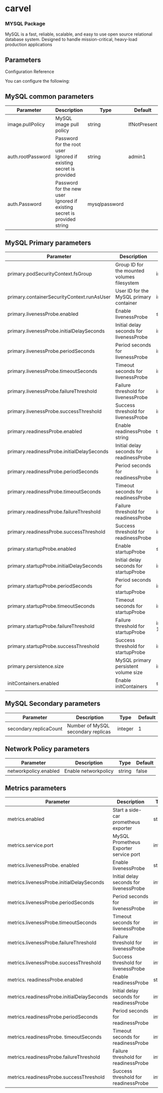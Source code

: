 # carvel
### MYSQL Package 

MySQL is a fast, reliable, scalable, and easy to use open source relational database system. Designed to handle mission-critical, heavy-load production applications

## Parameters

Configuration Reference

You can configure the following:

## MySQL common parameters

|Parameter|Description|Type|Default|
|---------|-----------|----|-------|
|image.pullPolicy|MySQL image pull policy|string|IfNotPresent|
|auth.rootPassword|Password for the root user Ignored if existing secret is provided|string|admin1|
|auth.Password|Password for the new user Ignored if existing secret is provided	string|mysqlpassword|

## MySQL Primary parameters

|Parameter|Description|Type|Default|
|---------|-----------|----|-------|
|primary.podSecurityContext.fsGroup|Group ID for the mounted volumes filesystem|integer|1001|
|primary.containerSecurityContext.runAsUser|User ID for the MySQL primary container|integer|1001|
|primary.livenessProbe.enabled|Enable livenessProbe|string|true|
|primary.livenessProbe.initialDelaySeconds|Initial delay seconds for livenessProbe|integer|5|
|primary.livenessProbe.periodSeconds|Period seconds for livenessProbe|integer|10|
|primary.livenessProbe.timeoutSeconds|Timeout seconds for livenessProbe|integer|1|
|primary.livenessProbe.failureThreshold|Failure threshold for livenessProbe|integer|3|
|primary.livenessProbe.successThreshold|Success threshold for livenessProbe|integer|1|
|primary.readinessProbe.enabled|Enable readinessProbe	string|true|
|primary.readinessProbe.initialDelaySeconds|Initial delay seconds for readinessProbe|integer|5|
|primary.readinessProbe.periodSeconds	|Period seconds for readinessProbe|integer|10|
|primary.readinessProbe.timeoutSeconds	|Timeout seconds for readinessProbe|	integer|	1|
|primary.readinessProbe.failureThreshold	|Failure threshold for readinessProbe	|integer|	3|
|primary.readinessProbe.successThreshold	|Success threshold for readinessProbe|	integer|	1|
|primary.startupProbe.enabled|Enable startupProbe|string|true|
|primary.startupProbe.initialDelaySeconds|Initial delay seconds for startupProbe|integer|15|
|primary.startupProbe.periodSeconds	|Period seconds for startupProbe	|integer|	10|
|primary.startupProbe.timeoutSeconds	|Timeout seconds for startupProbe	|integer|	1|
|primary.startupProbe.failureThreshold	|Failure threshold for startupProbe|	integer	10|
|primary.startupProbe.successThreshold	|Success threshold for startupProbe|integer|1|
|primary.persistence.size	|MySQL primary persistent volume size|	integer|8Gi|
|initContainers.enabled|Enable initContainers|string|false|

## MySQL Secondary parameters

|Parameter|Description|Type|Default|
|---------|-----------|----|-------|
|secondary.replicaCount	|Number of MySQL secondary replicas	|integer	|1|

## Network Policy parameters
|Parameter|Description|Type|Default|
|---------|-----------|----|-------|
|networkpolicy.enabled|Enable networkpolicy|string|false|

## Metrics parameters

|Parameter|Description|Type|Default|
|---------|-----------|----|-------|
|metrics.enabled	|Start a side-car prometheus exporter	|string|false|
|metrics.service.port|	MySQL Prometheus Exporter service port|	integer|9104|
|metrics.livenessProbe. enabled	|Enable livenessProbe	|string|true|
|metrics.livenessProbe.initialDelaySeconds	|Initial delay seconds for livenessProbe|integer|120|
|metrics.livenessProbe.periodSeconds	|Period seconds for livenessProbe	|integer	|10|
|metrics.livenessProbe.timeoutSeconds	|Timeout seconds for livenessProbe|	integer|	1|
|metrics.livenessProbe.failureThreshold	|Failure threshold for livenessProbe|	integer|	3|
|metrics.livenessProbe.successThreshold	|Success threshold for livenessProbe|	integer|	1|
|metrics. readinessProbe.enabled	|Enable readinessProbe	|string|true|
|metrics.readinessProbe.initialDelaySeconds|	Initial delay seconds for readinessProbe|integer|30|
|metrics.readinessProbe.periodSeconds	|Period seconds for readinessProbe	|integer|	10|
|metrics.readinessProbe. timeoutSeconds	|Timeout seconds for readinessProbe|	integer|	1|
|metrics.readinessProbe.failureThreshold	|Failure threshold for readinessProbe	|integer|	3|
|metrics.readinessProbe.successThreshold|Success threshold for readinessProbe|integer|1|
